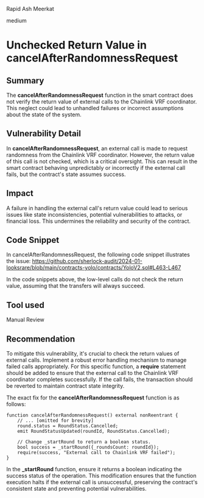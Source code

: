 Rapid Ash Meerkat

medium

# Unchecked Return Value in **cancelAfterRandomnessRequest**

## Summary
The **cancelAfterRandomnessRequest** function in the smart contract does not verify the return value of external calls to the Chainlink VRF coordinator. This neglect could lead to unhandled failures or incorrect assumptions about the state of the system.
## Vulnerability Detail
In **cancelAfterRandomnessRequest**, an external call is made to request randomness from the Chainlink VRF coordinator. However, the return value of this call is not checked, which is a critical oversight. This can result in the smart contract behaving unpredictably or incorrectly if the external call fails, but the contract's state assumes success.
## Impact
A failure in handling the external call's return value could lead to serious issues like state inconsistencies, potential vulnerabilities to attacks, or financial loss. This undermines the reliability and security of the contract.
## Code Snippet
In cancelAfterRandomnessRequest, the following code snippet illustrates the issue:
https://github.com/sherlock-audit/2024-01-looksrare/blob/main/contracts-yolo/contracts/YoloV2.sol#L463-L467

In the code snippets above, the low-level calls do not check the return value, assuming that the transfers will always succeed.
## Tool used

Manual Review

## Recommendation
To mitigate this vulnerability, it's crucial to check the return values of external calls. Implement a robust error handling mechanism to manage failed calls appropriately. For this specific function, a **require** statement should be added to ensure that the external call to the Chainlink VRF coordinator completes successfully. If the call fails, the transaction should be reverted to maintain contract state integrity.

The exact fix for the **cancelAfterRandomnessRequest** function is as follows:

```solidity
function cancelAfterRandomnessRequest() external nonReentrant {
    // ... [omitted for brevity]
    round.status = RoundStatus.Cancelled;
    emit RoundStatusUpdated(roundId, RoundStatus.Cancelled);
    
    // Change _startRound to return a boolean status.
    bool success = _startRound({_roundsCount: roundId});
    require(success, "External call to Chainlink VRF failed");
}
```
In the **_startRound** function, ensure it returns a boolean indicating the success status of the operation. This modification ensures that the function execution halts if the external call is unsuccessful, preserving the contract's consistent state and preventing potential vulnerabilities.
